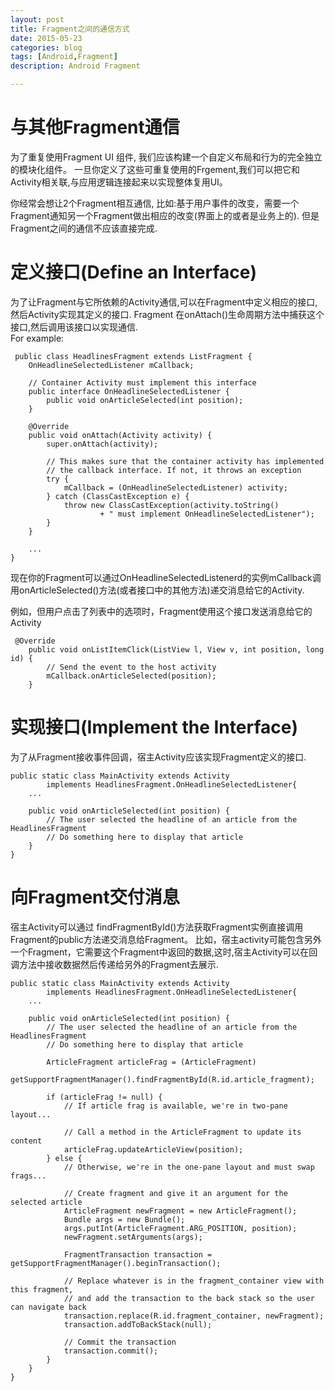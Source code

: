 ```yaml
---
layout: post
title: Fragment之间的通信方式
date: 2015-05-23
categories: blog
tags: [Android,Fragment]
description: Android Fragment

---
```

# 与其他Fragment通信
为了重复使用Fragment UI 组件, 我们应该构建一个自定义布局和行为的完全独立的模块化组件。
一旦你定义了这些可重复使用的Frgement,我们可以把它和Activity相关联,与应用逻辑连接起来以实现整体复用UI。<br>

你经常会想让2个Fragment相互通信, 比如:基于用户事件的改变，需要一个Fragment通知另一个Fragment做出相应的改变(界面上的或者是业务上的).
但是Fragment之间的通信不应该直接完成.

# 定义接口(Define an Interface)

为了让Fragment与它所依赖的Activity通信,可以在Fragment中定义相应的接口,然后Activity实现其定义的接口.
Fragment 在onAttach()生命周期方法中捕获这个接口,然后调用该接口以实现通信.
<br>
For example:<br>

     public class HeadlinesFragment extends ListFragment {
        OnHeadlineSelectedListener mCallback;

        // Container Activity must implement this interface
        public interface OnHeadlineSelectedListener {
            public void onArticleSelected(int position);
        }

        @Override
        public void onAttach(Activity activity) {
            super.onAttach(activity);

            // This makes sure that the container activity has implemented
            // the callback interface. If not, it throws an exception
            try {
                mCallback = (OnHeadlineSelectedListener) activity;
            } catch (ClassCastException e) {
                throw new ClassCastException(activity.toString()
                        + " must implement OnHeadlineSelectedListener");
            }
        }

        ...
    }

现在你的Fragment可以通过OnHeadlineSelectedListenerd的实例mCallback调用onArticleSelected()方法(或者接口中的其他方法)递交消息给它的Activity.

例如，但用户点击了列表中的选项时，Fragment使用这个接口发送消息给它的Activity

     @Override
        public void onListItemClick(ListView l, View v, int position, long id) {
            // Send the event to the host activity
            mCallback.onArticleSelected(position);
        }


# 实现接口(Implement the Interface)

为了从Fragment接收事件回调，宿主Activity应该实现Fragment定义的接口.

    public static class MainActivity extends Activity
            implements HeadlinesFragment.OnHeadlineSelectedListener{
        ...

        public void onArticleSelected(int position) {
            // The user selected the headline of an article from the HeadlinesFragment
            // Do something here to display that article
        }
    }

# 向Fragment交付消息

宿主Activity可以通过 findFragmentById()方法获取Fragment实例直接调用Fragment的public方法递交消息给Fragment。
比如，宿主activity可能包含另外一个Fragment，它需要这个Fragment中返回的数据,这时,宿主Activity可以在回调方法中接收数据然后传递给另外的Fragment去展示.

    public static class MainActivity extends Activity
            implements HeadlinesFragment.OnHeadlineSelectedListener{
        ...

        public void onArticleSelected(int position) {
            // The user selected the headline of an article from the HeadlinesFragment
            // Do something here to display that article

            ArticleFragment articleFrag = (ArticleFragment)
                    getSupportFragmentManager().findFragmentById(R.id.article_fragment);

            if (articleFrag != null) {
                // If article frag is available, we're in two-pane layout...

                // Call a method in the ArticleFragment to update its content
                articleFrag.updateArticleView(position);
            } else {
                // Otherwise, we're in the one-pane layout and must swap frags...

                // Create fragment and give it an argument for the selected article
                ArticleFragment newFragment = new ArticleFragment();
                Bundle args = new Bundle();
                args.putInt(ArticleFragment.ARG_POSITION, position);
                newFragment.setArguments(args);

                FragmentTransaction transaction = getSupportFragmentManager().beginTransaction();

                // Replace whatever is in the fragment_container view with this fragment,
                // and add the transaction to the back stack so the user can navigate back
                transaction.replace(R.id.fragment_container, newFragment);
                transaction.addToBackStack(null);

                // Commit the transaction
                transaction.commit();
            }
        }
    }